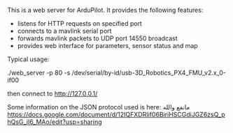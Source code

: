 This is a web server for ArduPilot. It provides the following
features:

 - listens for HTTP requests on specified port
 - connects to a mavlink serial port
 - forwards mavlink packets to UDP port 14550 broadcast
 - provides web interface for parameters, sensor status and map

Typical usage:

  ./web_server -p 80 -s /dev/serial/by-id/usb-3D_Robotics_PX4_FMU_v2.x_0-if00
  
then connect to http://127.0.0.1/

Some information on the JSON protocol used is here:
مانفع والله
 https://docs.google.com/document/d/12IQFXDRIif06BiriHSCGdiJGZ6zsQ_phQsG_iI6_MAo/edit?usp=sharing
 
